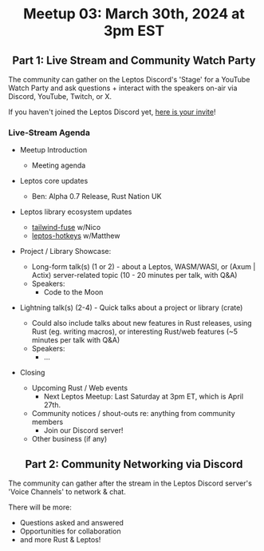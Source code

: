 <div align="center">

# Meetup 03: March 30th, 2024 at 3pm EST

## Part 1: Live Stream and Community Watch Party

</div>

The community can gather on the Leptos Discord's 'Stage' for a YouTube Watch Party and ask questions + interact with the speakers on-air via Discord, YouTube, Twitch, or X.

If you haven't joined the Leptos Discord yet, [here is your invite](https://discord.gg/x8NhWWYTV2)!


### Live-Stream Agenda

- Meetup Introduction
	- Meeting agenda

- Leptos core updates
	- Ben: Alpha 0.7 Release, Rust Nation UK

- Leptos library ecosystem updates
	- [tailwind-fuse](https://github.com/gaucho-labs/tailwind-fuse) w/Nico
	- [leptos-hotkeys](https://github.com/gaucho-labs/leptos-hotkeys) w/Matthew


- Project / Library Showcase:
	- Long-form talk(s) (1 or 2) - about a Leptos, WASM/WASI, or (Axum | Actix) server-related topic (10 - 20 minutes per talk, with Q&A)
	- Speakers:
		- Code to the Moon


- Lightning talk(s) (2-4) - Quick talks about a project or library (crate)
	- Could also include talks about new features in Rust releases, using Rust (eg. writing macros), or interesting Rust/web features (~5 minutes per talk with Q&A)
	- Speakers:
		- ...

- Closing
	- Upcoming Rust / Web events
		- Next Leptos Meetup: Last Saturday at 3pm ET, which is April 27th.
	- Community notices / shout-outs re: anything from community members
		- Join our Discord server!
	- Other business (if any)


<div align="center">

## Part 2: Community Networking via Discord

</div>


The community can gather after the stream in the Leptos Discord server's 'Voice Channels' to network & chat.

There will be more:
- Questions asked and answered
- Opportunities for collaboration
- and more Rust & Leptos!
